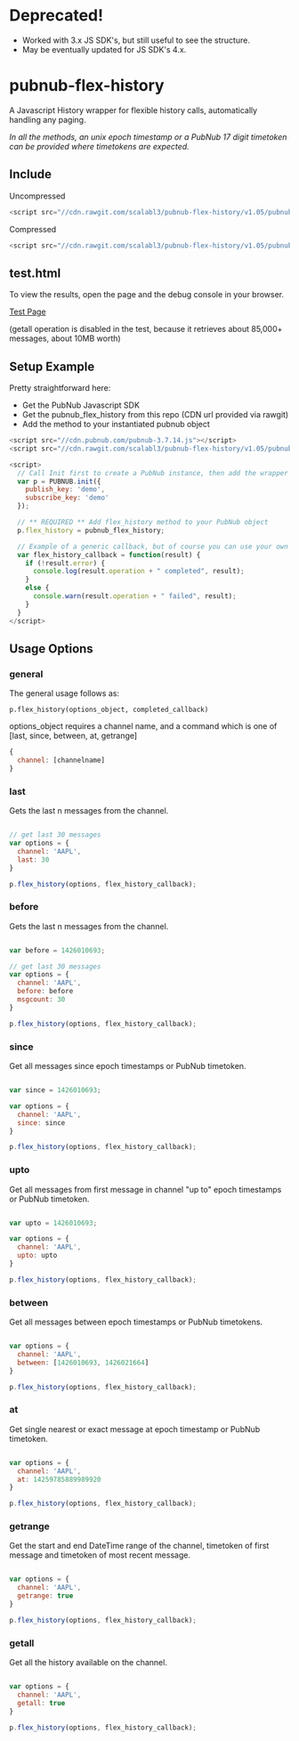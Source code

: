 # Deprecated! 
* Worked with 3.x JS SDK's, but still useful to see the structure. 
* May be eventually updated for JS SDK's 4.x.

# pubnub-flex-history
A Javascript History wrapper for flexible history calls, automatically handling any paging.

*In all the methods, an unix epoch timestamp or a PubNub 17 digit timetoken can be provided where timetokens are expected.*

## Include

Uncompressed

```javascript
<script src="//cdn.rawgit.com/scalabl3/pubnub-flex-history/v1.05/pubnub-flex-history.js"></script>
```

Compressed
```javascript
<script src="//cdn.rawgit.com/scalabl3/pubnub-flex-history/v1.05/pubnub-flex-history-min.js"></script>
```

## test.html ##

To view the results, open the page and the debug console in your browser.

[Test Page](http://scalabl3.github.io/pubnub-flex-history/test.html)

(getall operation is disabled in the test, because it retrieves about 85,000+ messages,
about 10MB worth)

## Setup Example

Pretty straightforward here:

* Get the PubNub Javascript SDK
* Get the pubnub_flex_history from this repo (CDN url provided via rawgit)
* Add the method to your instantiated pubnub object


```javascript
<script src="//cdn.pubnub.com/pubnub-3.7.14.js"></script>
<script src="//cdn.rawgit.com/scalabl3/pubnub-flex-history/v1.05/pubnub-flex-history-min.js"></script>

<script>
  // Call Init first to create a PubNub instance, then add the wrapper method to that object
  var p = PUBNUB.init({
    publish_key: 'demo',
    subscribe_key: 'demo'
  });

  // ** REQUIRED ** Add flex_history method to your PubNub object
  p.flex_history = pubnub_flex_history;

  // Example of a generic callback, but of course you can use your own
  var flex_history_callback = function(result) {
    if (!result.error) {
      console.log(result.operation + " completed", result);
    }
    else {
      console.warn(result.operation + " failed", result);
    }
  }
</script>
```

## Usage Options ##

### general ###

The general usage follows as:

    p.flex_history(options_object, completed_callback)

options_object requires a channel name, and a command which is one of [last, since, between, at, getrange]

```javascript
{
  channel: [channelname]
}
```

### last ###

Gets the last n messages from the channel.

```javascript

// get last 30 messages
var options = {
  channel: 'AAPL',
  last: 30
}

p.flex_history(options, flex_history_callback);

```

### before ###

Gets the last n messages from the channel.

```javascript

var before = 1426010693;

// get last 30 messages
var options = {
  channel: 'AAPL',
  before: before
  msgcount: 30
}

p.flex_history(options, flex_history_callback);

```

### since ###

Get all messages since epoch timestamps or PubNub timetoken.

```javascript

var since = 1426010693;

var options = {
  channel: 'AAPL',
  since: since
}

p.flex_history(options, flex_history_callback);

```

### upto ###

Get all messages from first message in channel "up to" epoch timestamps or PubNub timetoken.

```javascript

var upto = 1426010693;

var options = {
  channel: 'AAPL',
  upto: upto
}

p.flex_history(options, flex_history_callback);

```

### between ###

Get all messages between epoch timestamps or PubNub timetokens.

```javascript

var options = {
  channel: 'AAPL',
  between: [1426010693, 1426021664]
}

p.flex_history(options, flex_history_callback);

```

### at ###

Get single nearest or exact message at epoch timestamp or PubNub timetoken.

```javascript

var options = {
  channel: 'AAPL',
  at: 14259785889989920
}

p.flex_history(options, flex_history_callback);

```

### getrange ###

Get the start and end DateTime range of the channel, timetoken of first message and timetoken of most recent message.

```javascript

var options = {
  channel: 'AAPL',
  getrange: true
}

p.flex_history(options, flex_history_callback);

```

### getall ###

Get all the history available on the channel.

```javascript

var options = {
  channel: 'AAPL',
  getall: true
}

p.flex_history(options, flex_history_callback);

```



